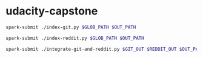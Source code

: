 # udacity-capstone

``` bash
spark-submit ./index-git.py $GLOB_PATH $OUT_PATH

spark-submit ./index-reddit.py $GLOB_PATH $OUT_PATH

spark-submit ./integrate-git-and-reddit.py $GIT_OUT $REDDIT_OUT $OUT_PATH
```